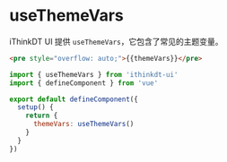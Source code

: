 # useThemeVars

iThinkDT UI 提供 `useThemeVars`，它包含了常见的主题变量。

```html
<pre style="overflow: auto;">{{themeVars}}</pre>
```

```js
import { useThemeVars } from 'ithinkdt-ui'
import { defineComponent } from 'vue'

export default defineComponent({
  setup() {
    return {
      themeVars: useThemeVars()
    }
  }
})
```
